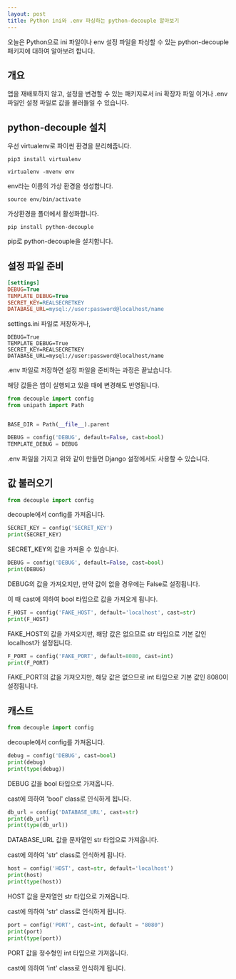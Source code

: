 ```yaml
---
layout: post
title: Python ini와 .env 파싱하는 python-decouple 알아보기
---
```


오늘은 Python으로 ini 파일이나 env 설정 파일을 파싱할 수 있는 python-decouple 패키지에 대하여 알아보려 합니다.

## 개요

앱을 재배포하지 않고, 설정을 변경할 수 있는 패키지로서 ini 확장자 파일 이거나 .env 파일인 설정 파일로 값을 불러들일 수 있습니다.

## python-decouple 설치

우선 virtualenv로 파이썬 환경을 분리해줍니다.

```
pip3 install virtualenv
```

```
virtualenv -mvenv env
```

env라는 이름의 가상 환경을 생성합니다.

```
source env/bin/activate
```

가상환경을 폴더에서 활성화합니다.

```
pip install python-decouple
```

pip로 python-decouple을 설치합니다.

## 설정 파일 준비

```ini
[settings]
DEBUG=True
TEMPLATE_DEBUG=True
SECRET_KEY=REALSECRETKEY
DATABASE_URL=mysql://user:password@localhost/name
```

settings.ini 파일로 저장하거나,

```env
DEBUG=True
TEMPLATE_DEBUG=True
SECRET_KEY=REALSECRETKEY
DATABASE_URL=mysql://user:password@localhost/name
```

.env 파일로 저장하면 설정 파일을 준비하는 과정은 끝났습니다.

해당 값들은 앱이 실행되고 있을 때에 변경해도 반영됩니다.

```python
from decouple import config
from unipath import Path


BASE_DIR = Path(__file__).parent

DEBUG = config('DEBUG', default=False, cast=bool)
TEMPLATE_DEBUG = DEBUG
```

.env 파일을 가지고 위와 같이 만들면 Django 설정에서도 사용할 수 있습니다.

## 값 불러오기

```python
from decouple import config
```

decouple에서 config를 가져옵니다.

```python
SECRET_KEY = config('SECRET_KEY')
print(SECRET_KEY)
```

SECRET_KEY의 값을 가져올 수 있습니다.

```python
DEBUG = config('DEBUG', default=False, cast=bool)
print(DEBUG)
```

DEBUG의 값을 가져오지만, 만약 값이 없을 경우에는 False로 설정됩니다.

이 때 cast에 의하여 bool 타입으로 값을 가져오게 됩니다.

```python
F_HOST = config('FAKE_HOST', default='localhost', cast=str)
print(F_HOST)
```

FAKE_HOST의 값을 가져오지만, 해당 값은 없으므로 str 타입으로 기본 값인 localhost가 설정됩니다.

```python
F_PORT = config('FAKE_PORT', default=8080, cast=int)
print(F_PORT)
```

FAKE_PORT의 값을 가져오지만, 해당 값은 없으므로 int 타입으로 기본 값인 8080이 설정됩니다.

## 캐스트

```python
from decouple import config
```

decouple에서 config를 가져옵니다.

```python
debug = config('DEBUG', cast=bool)
print(debug)
print(type(debug))
```

DEBUG 값을 bool 타입으로 가져옵니다.

cast에 의하여 'bool' class로 인식하게 됩니다.

```python
db_url = config('DATABASE_URL', cast=str)
print(db_url)
print(type(db_url))
```

DATABASE_URL 값을 문자열인 str 타입으로 가져옵니다.

cast에 의하여 'str' class로 인식하게 됩니다.

```python
host = config('HOST', cast=str, default='localhost')
print(host)
print(type(host))
```

HOST 값을 문자열인 str 타입으로 가져옵니다.

cast에 의하여 'str' class로 인식하게 됩니다.

```python
port = config('PORT', cast=int, default = "8080")
print(port)
print(type(port))
```

PORT 값을 정수형인 int 타입으로 가져옵니다.

cast에 의하여 'int' class로 인식하게 됩니다.
